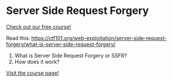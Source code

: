 # Server Side Request Forgery

[Check out our free course!](https://academy.hoppersroppers.org/mod/page/view.php?id=635)

Read this: <https://ctf101.org/web-exploitation/server-side-request-forgery/what-is-server-side-request-forgery/>

1. What is Server Side Request Forgery or SSFR?
2. How does it work?




[Visit the course page!](https://academy.hoppersroppers.org/mod/assign/view.php?id=635)
 